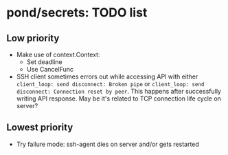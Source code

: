 # pond/secrets: TODO list

## Low priority

- Make use of context.Context:
    - Set deadline
    - Use CancelFunc
- SSH client sometimes errors out while accessing API with either
  `client_loop: send disconnect: Broken pipe` or
  `client_loop: send disconnect: Connection reset by peer`.
  This happens after successfully writing API response.
  May be it's related to TCP connection life cycle on server?

## Lowest priority

- Try failure mode: ssh-agent dies on server and/or gets restarted
